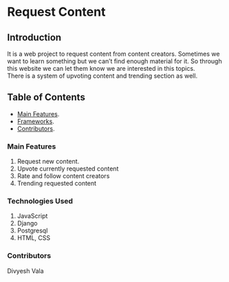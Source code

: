 # Request Content

## Introduction
It is a web project to request content from content creators. Sometimes we want to learn something but we can’t find enough material for it. So through this website we can let them know we are interested in this topics.   
There is a system of upvoting content and trending section as well. 

## Table of Contents
* [Main Features](#main-features).
* [Frameworks](#frameworks).
* [Contributors](#contributors).

### Main Features
1. Request new content.
2. Upvote currently requested content
3. Rate and follow content creators
4. Trending requested content

### Technologies Used
1. JavaScript
2. Django
3. Postgresql
4. HTML, CSS

### Contributors
  Divyesh Vala
